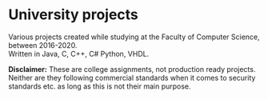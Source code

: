 # University projects

Various projects created while studying at the Faculty of Computer Science, between 2016-2020.  
Written in Java, C, C++, C# Python, VHDL.

**Disclaimer:** These are college assignments, not production ready projects.  
Neither are they following commercial standards when it comes to security standards etc. as long as this is not their main purpose.
